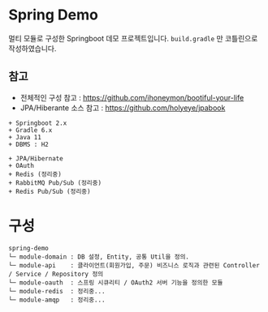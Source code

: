 # Spring Demo
멀티 모듈로 구성한 Springboot 데모 프로젝트입니다. `build.gradle` 만 코틀린으로 작성하였습니다. 

## 참고

+ 전체적인 구성 참고 : https://github.com/ihoneymon/bootiful-your-life
+ JPA/Hiberante 소스 참고 : https://github.com/holyeye/jpabook 

```
+ Springboot 2.x
+ Gradle 6.x
+ Java 11
+ DBMS : H2

+ JPA/Hibernate
+ OAuth
+ Redis (정리중)
+ RabbitMQ Pub/Sub (정리중)
+ Redis Pub/Sub (정리중)
```

# 구성  
```
spring-demo
└─ module-domain : DB 설정, Entity, 공통 Util을 정의.
└─ module-api    : 클라이언트(회원가입, 주문) 비즈니스 로직과 관련된 Controller / Service / Repository 정의
└─ module-oauth  : 스프링 시큐리티 / OAuth2 서버 기능을 정의한 모듈 
└─ module-redis  : 정리중...
└─ module-amqp   : 정리중...
```

